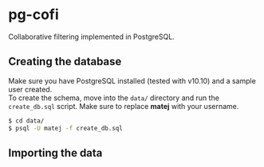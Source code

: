 # pg-cofi
Collaborative filtering implemented in PostgreSQL.


## Creating the database
Make sure you have PostgreSQL installed (tested with v10.10) and a sample user created.  
To create the schema, move into the `data/` directory and run the `create_db.sql` script. Make sure to replace **matej** with your username.
```bash
$ cd data/
$ psql -U matej -f create_db.sql
```

## Importing the data
